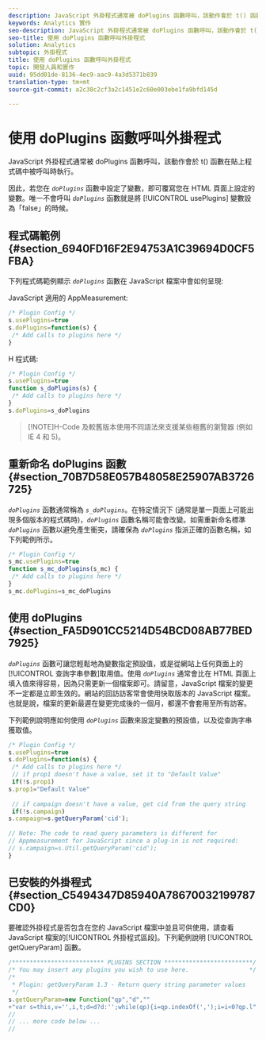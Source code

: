 ```yaml
---
description: JavaScript 外掛程式通常被 doPlugins 函數呼叫，該動作會於 t() 函數在貼上程式碼中被呼叫時執行。
keywords: Analytics 實作
seo-description: JavaScript 外掛程式通常被 doPlugins 函數呼叫，該動作會於 t() 函數在貼上程式碼中被呼叫時執行。
seo-title: 使用 doPlugins 函數呼叫外掛程式
solution: Analytics
subtopic: 外掛程式
title: 使用 doPlugins 函數呼叫外掛程式
topic: 開發人員和實作
uuid: 95dd01de-8136-4ec9-aac9-4a3d5371b839
translation-type: tm+mt
source-git-commit: a2c38c2cf3a2c1451e2c60e003ebe1fa9bfd145d

---
```



# 使用 doPlugins 函數呼叫外掛程式

JavaScript 外掛程式通常被 doPlugins 函數呼叫，該動作會於 t() 函數在貼上程式碼中被呼叫時執行。

因此，若您在 *`doPlugins`* 函數中設定了變數，即可覆寫您在 HTML 頁面上設定的變數。唯一不會呼叫 *`doPlugins`* 函數就是將 [!UICONTROL usePlugins] 變數設為「false」的時候。

## 程式碼範例 {#section_6940FD16F2E94753A1C39694D0CF5FBA}

下列程式碼範例顯示 *`doPlugins`* 函數在 JavaScript 檔案中會如何呈現:

JavaScript 適用的 AppMeasurement:

```js
/* Plugin Config */ 
s.usePlugins=true 
s.doPlugins=function(s) { 
 /* Add calls to plugins here */ 
}
```

H 程式碼:

```js
/* Plugin Config */ 
s.usePlugins=true 
function s_doPlugins(s) { 
 /* Add calls to plugins here */ 
} 
s.doPlugins=s_doPlugins
```

> [!NOTE]H-Code 及較舊版本使用不同語法來支援某些極舊的瀏覽器 (例如 IE 4 和 5)。

## 重新命名 doPlugins 函數 {#section_70B7D58E057B48058E25907AB3726725}

*`doPlugins`* 函數通常稱為 *`s_doPlugins`*。在特定情況下 (通常是單一頁面上可能出現多個版本的程式碼時)，*`doPlugins`* 函數名稱可能會改變。如需重新命名標準 *`doPlugins`* 函數以避免產生衝突，請確保為 *`doPlugins`* 指派正確的函數名稱，如下列範例所示。

```js
/* Plugin Config */ 
s_mc.usePlugins=true 
function s_mc_doPlugins(s_mc) { 
 /* Add calls to plugins here */ 
} 
s_mc.doPlugins=s_mc_doPlugins 
```

## 使用 doPlugins {#section_FA5D901CC5214D54BCD08AB77BED7925}

*`doPlugins`* 函數可讓您輕鬆地為變數指定預設值，或是從網站上任何頁面上的[!UICONTROL 查詢字串參數]取用值。使用 *`doPlugins`* 通常會比在 HTML 頁面上填入值來得容易，因為只需更新一個檔案即可。請留意，JavaScript 檔案的變更不一定都是立即生效的。網站的回訪訪客常會使用快取版本的 JavaScript 檔案。也就是說，檔案的更新最遲在變更完成後的一個月，都還不會套用至所有訪客。

下列範例說明應如何使用  *`doPlugins`* 函數來設定變數的預設值，以及從查詢字串獲取值。

```js
/* Plugin Config */ 
s.usePlugins=true 
s.doPlugins=function(s) { 
 /* Add calls to plugins here */ 
 // if prop1 doesn't have a value, set it to "Default Value" 
 if(!s.prop1) 
s.prop1="Default Value" 
 
 // if campaign doesn't have a value, get cid from the query string 
 if(!s.campaign) 
s.campaign=s.getQueryParam('cid'); 
 
// Note: The code to read query parameters is different for  
// Appmeasurement for JavaScript since a plug-in is not required: 
// s.campaign=s.Util.getQueryParam('cid'); 
} 
```

## 已安裝的外掛程式 {#section_C5494347D85940A78670032199787CD0}

要確認外掛程式是否包含在您的 JavaScript 檔案中並且可供使用，請查看 JavaScript 檔案的[!UICONTROL 外掛程式區段]。下列範例說明 [!UICONTROL getQueryParam] 函數。

```js
/************************** PLUGINS SECTION *************************/ 
/* You may insert any plugins you wish to use here.                 */ 
/* 
 * Plugin: getQueryParam 1.3 - Return query string parameter values 
 */ 
s.getQueryParam=new Function("qp","d","" 
+"var s=this,v='',i,t;d=d?d:'';while(qp){i=qp.indexOf(',');i=i<0?qp.l" 
// 
// ... more code below ...
// 
```

